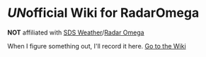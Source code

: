 # *UN*official Wiki for RadarOmega

__NOT__ affiliated with [SDS Weather](https://sdsweather.com/)/[Radar Omega](https://www.radaromega.com/)

When I figure something out, I'll record it here. [Go to the Wiki](https://github.com/wendikristine/radaromegaly/wiki)
